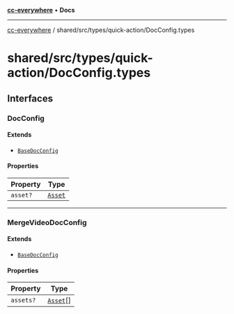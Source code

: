 [**cc-everywhere**](../../../../index.md) • **Docs**

***

[cc-everywhere](../../../../index.md) / shared/src/types/quick-action/DocConfig.types

# shared/src/types/quick-action/DocConfig.types

## Interfaces

### DocConfig

#### Extends

- [`BaseDocConfig`](../DesignConfig.md#basedocconfig)

#### Properties

| Property | Type |
| ------ | ------ |
| `asset?` | [`Asset`](../Asset.md#asset) |

***

### MergeVideoDocConfig

#### Extends

- [`BaseDocConfig`](../DesignConfig.md#basedocconfig)

#### Properties

| Property | Type |
| ------ | ------ |
| `assets?` | [`Asset`](../Asset.md#asset)[] |
